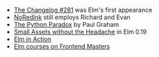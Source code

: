 - [The Changelog #281](https://changelog.com/podcast/218) was Elm's first appearance
- [NoRedInk](https://www.noredink.com) still employs Richard and Evan
- [The Python Paradox](http://www.paulgraham.com/pypar.html) by Paul Graham
- [Small Assets without the Headache](http://elm-lang.org/blog/small-assets-without-the-headache) in Elm 0.19
- [Elm in Action](https://www.manning.com/books/elm-in-action)
- [Elm courses on Frontend Masters](https://frontendmasters.com/courses/elm/)